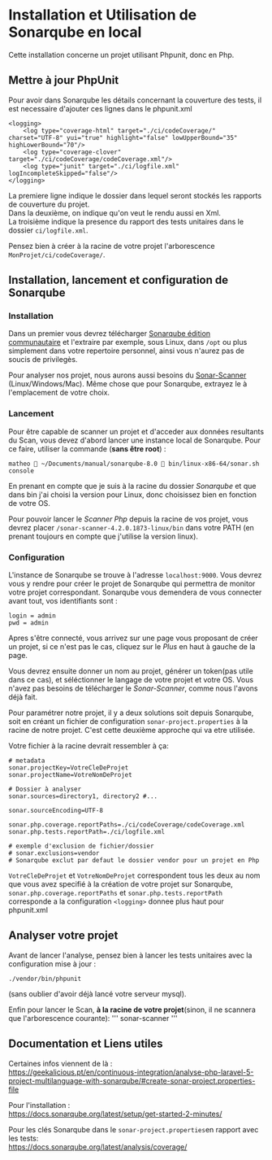 # Installation et Utilisation de Sonarqube en local
  
Cette installation concerne un projet utilisant Phpunit, donc en Php.  
  

## Mettre à jour PhpUnit

Pour avoir dans Sonarqube les détails concernant la couverture des tests, il est necessaire d'ajouter 
ces lignes dans le phpunit.xml
```
<logging>
    <log type="coverage-html" target="./ci/codeCoverage/" charset="UTF-8" yui="true" highlight="false" lowUpperBound="35"     highLowerBound="70"/>
    <log type="coverage-clover" target="./ci/codeCoverage/codeCoverage.xml"/>
    <log type="junit" target="./ci/logfile.xml" logIncompleteSkipped="false"/>
</logging>
```
La premiere ligne indique le dossier dans lequel seront stockés les rapports de couverture du projet.  
Dans la deuxième, on indique qu'on veut le rendu aussi en Xml.  
La troisième indique la presence du rapport des tests unitaires dans le dossier ```ci/logfile.xml```.  

Pensez bien à créer à la racine de votre projet l'arborescence ```MonProjet/ci/codeCoverage/```.
  
## Installation, lancement et configuration de Sonarqube

### Installation
Dans un premier vous devrez télécharger [Sonarqube édition communautaire](https://www.sonarqube.org/downloads/) et l'extraire par exemple, sous Linux, dans ```/opt``` ou plus simplement dans votre repertoire personnel, ainsi vous n'aurez pas de soucis de privilegès.

Pour analyser nos projet, nous aurons aussi besoins du [Sonar-Scanner](https://docs.sonarqube.org/latest/analysis/scan/sonarscanner/) (Linux/Windows/Mac). 
Même chose que pour Sonarqube, extrayez le à l'emplacement de votre choix.
  
### Lancement
Pour être capable de scanner un projet et d'acceder aux données resultants du Scan, vous devez d'abord lancer une instance local de Sonarqube. Pour ce faire, utiliser la commande (**sans être root**) :

```
matheo  ~/Documents/manual/sonarqube-8.0  bin/linux-x86-64/sonar.sh console
```
En prenant en compte que je suis à la racine du dossier *Sonarqube* et que dans bin j'ai choisi la version pour Linux, donc choisissez bien en fonction de votre OS.

Pour pouvoir lancer le *Scanner Php* depuis la racine de vos projet, vous devrez placer 
```/sonar-scanner-4.2.0.1873-linux/bin``` dans votre PATH (en prenant toujours en compte que j'utilise la version linux).

### Configuration

L'instance de Sonarqube se trouve à l'adresse ```localhost:9000```. 
Vous devrez vous y rendre pour créer le projet de Sonarqube qui permettra de monitor votre projet correspondant.
Sonarqube vous demendera de vous connecter avant tout, vos identifiants sont :
```
login = admin
pwd = admin
```
Apres s'être connecté, vous arrivez sur une page vous proposant de créer un projet, si ce n'est pas le cas, cliquez sur le *Plus* en haut à gauche de la page.

Vous devrez ensuite donner un nom au projet, générer un token(pas utile dans ce cas), et séléctionner le langage de votre projet et votre OS.
Vous n'avez pas besoins de télécharger le *Sonar-Scanner*, comme nous l'avons déjà fait.

Pour paramétrer notre projet, il y a deux solutions soit depuis Sonarqube, soit en créant un fichier de configuration
```sonar-project.properties``` à la racine de notre projet.
C'est cette deuxième approche qui va etre utilisée.

Votre fichier à la racine devrait ressembler à ça:
```
# metadata
sonar.projectKey=VotreCleDeProjet
sonar.projectName=VotreNomDeProjet

# Dossier à analyser
sonar.sources=directory1, directory2 #...

sonar.sourceEncoding=UTF-8

sonar.php.coverage.reportPaths=./ci/codeCoverage/codeCoverage.xml
sonar.php.tests.reportPath=./ci/logfile.xml

# exemple d'exclusion de fichier/dossier
# sonar.exclusions=vendor
# Sonarqube exclut par defaut le dossier vendor pour un projet en Php
```

```VotreCleDeProjet``` et ```VotreNomDeProjet``` correspondent tous les deux au nom que vous avez specifié à la création
de votre projet sur Sonarqube, 
```sonar.php.coverage.reportPaths``` et ```sonar.php.tests.reportPath``` corresponde a la configuration ```<logging>``` donnee plus haut pour phpunit.xml 

## Analyser votre projet
Avant de lancer l'analyse, pensez bien à lancer les tests unitaires avec la configuration mise à jour :
```
./vendor/bin/phpunit
```
(sans oublier d'avoir déjà lancé votre serveur mysql).

Enfin pour lancer le Scan, **à la racine de votre projet**(sinon, il ne scannera que l'arborescence courante):
'''
sonar-scanner
'''

## Documentation et Liens utiles
Certaines infos viennent de là :  
https://geekalicious.pt/en/continuous-integration/analyse-php-laravel-5-project-multilanguage-with-sonarqube/#create-sonar-project.properties-file

Pour l'installation :  
https://docs.sonarqube.org/latest/setup/get-started-2-minutes/

Pour les clés Sonarqube dans le ```sonar-project.properties```en rapport avec les tests:  
https://docs.sonarqube.org/latest/analysis/coverage/



